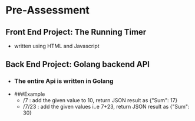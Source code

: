 # Pre-Assessment

## Front End Project: The Running Timer
  - written using HTML and Javascript
## Back End Project: Golang backend API 
- ###   The entire Api is written in Golang
- ###Example
  - /7 : add the given value to 10, return JSON result as {"Sum": 17}
  - /7/23 : add the given values i..e 7+23, return JSON result as {"Sum": 30}